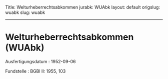 Title: Welturheberrechtsabkommen
jurabk: WUAbk
layout: default
origslug: wuabk
slug: wuabk

---

# Welturheberrechtsabkommen (WUAbk)

Ausfertigungsdatum
:   1952-09-06

Fundstelle
:   BGBl II: 1955, 103

